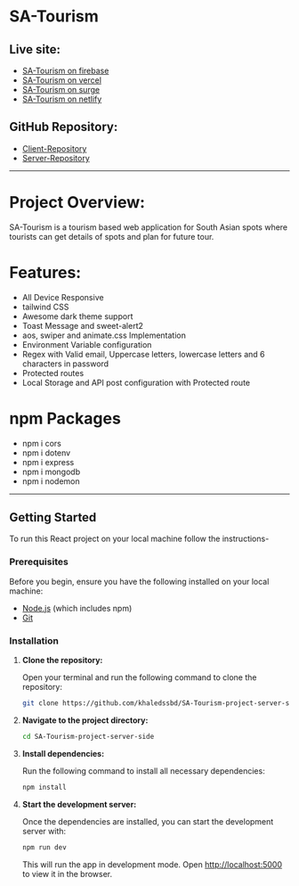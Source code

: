 # SA-Tourism

## Live site:

- [SA-Tourism on firebase](https://sa-tourism-khaled.web.app)
- [SA-Tourism on vercel](https://ph-a10-client-by-khaled.vercel.app)
- [SA-Tourism on surge](https://ph-a10-client-by-khaled.surge.sh)
- [SA-Tourism on netlify](https://ph-a10-client-by-khaled.netlify.app)

## GitHub Repository:

- [Client-Repository](https://github.com/khaledssbd/SA-Tourism-project-client-side)
- [Server-Repository](https://github.com/khaledssbd/SA-Tourism-project-server-side)

---

# Project Overview:

SA-Tourism is a tourism based web application for South Asian spots where
tourists can get details of spots and plan for future tour.

# Features:

- All Device Responsive
- tailwind CSS
- Awesome dark theme support
- Toast Message and sweet-alert2
- aos, swiper and animate.css Implementation
- Environment Variable configuration
- Regex with Valid email, Uppercase letters, lowercase letters and 6 characters
  in password
- Protected routes
- Local Storage and API post configuration with Protected route

# npm Packages

- npm i cors
- npm i dotenv
- npm i express
- npm i mongodb
- npm i nodemon

---

## Getting Started

To run this React project on your local machine follow the instructions-

### Prerequisites

Before you begin, ensure you have the following installed on your local machine:

- [Node.js](https://nodejs.org/en/download/) (which includes npm)
- [Git](https://git-scm.com/)

### Installation

1. **Clone the repository:**

   Open your terminal and run the following command to clone the repository:

   ```bash
   git clone https://github.com/khaledssbd/SA-Tourism-project-server-side
   ```

2. **Navigate to the project directory:**

   ```bash
   cd SA-Tourism-project-server-side
   ```

3. **Install dependencies:**

   Run the following command to install all necessary dependencies:

   ```bash
   npm install
   ```

4. **Start the development server:**

   Once the dependencies are installed, you can start the development server
   with:

   ```bash
   npm run dev
   ```

   This will run the app in development mode. Open
   [http://localhost:5000](http://localhost:5000) to view it in the browser.

